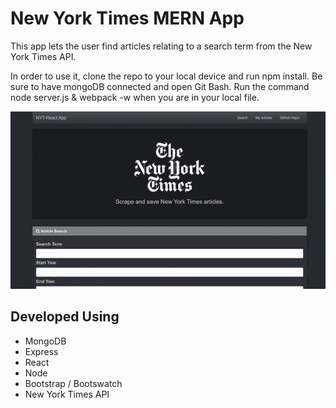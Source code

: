 # New York Times MERN App

 This app lets the user find articles relating to a search term from the New York Times API. 

 In order to use it, clone the repo to your local device and run npm install. Be sure to have mongoDB connected and open Git Bash. Run the command node server.js & webpack -w when you are in your local file.

![NYTApp](/public/assets/images/NYTReact.gif?raw=true "homepage")

## Developed Using
 * MongoDB
 * Express
 * React
 * Node
 * Bootstrap / Bootswatch
 * New York Times API



